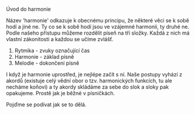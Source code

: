 Úvod do harmonie

Název 'harmonie' odkazuje k obecnému principu, že některé věci se k sobě hodí a jiné ne. Ty co se k sobě hodí jsou ve vzájemné harmonii, ty druhé ne. Podle našeho přístupu můžeme rozdělit píseň na tři složky. Každá z nich má vlastní zákonitosti a každou se učíme zvlášť.

1. Rytmika - zvuky označující čas
2. Harmonie - základ písně 
3. Melodie - dokončení písně

I když je harmonie uprostřed, je nejlépe začít s ní. Naše postupy vyhází z akordů \(existuje celý vědní obor o tzv. harmonických funkcích, tu ale necháme koňovi\) a ty akordy skládáme za sebe do slok a sloky pak opakujeme. Prostě jak je běžné v písničkách. 

Pojďme se podívat jak se to dělá.  

